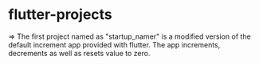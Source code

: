 # flutter-projects

=> The first project named as "startup_namer" is a modified version of the default increment app provided with flutter.
   The app increments, decrements as well as resets value to zero.

